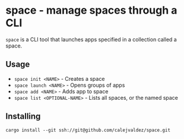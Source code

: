 # space - manage spaces through a CLI

`space` is a CLI tool that launches apps specified in a collection called a
space.

## Usage

- `space init <NAME>` - Creates a space
- `space launch <NAME>` - Opens groups of apps
- `space add <NAME>` - Adds app to space
- `space list <OPTIONAL-NAME>` - Lists all spaces, or the named space

## Installing

```shell
cargo install --git ssh://git@github.com/calejvaldez/space.git
```
